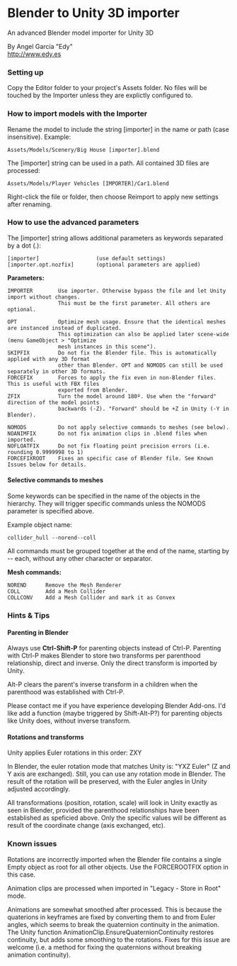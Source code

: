 ﻿Blender to Unity 3D importer
============================

An advanced Blender model importer for Unity 3D

By Angel García "Edy"  
http://www.edy.es

### Setting up

Copy the Editor folder to your project's Assets folder. No files will be touched by the Importer unless they are explictly configured to.

### How to import models with the Importer

Rename the model to include the string [importer] in the name or path (case insensitive). Example:

    Assets/Models/Scenery/Big House [importer].blend

The [importer] string can be used in a path. All contained 3D files are processed:

    Assets/Models/Player Vehicles [IMPORTER]/Car1.blend

Right-click the file or folder, then choose Reimport to apply new settings after renaming.

### How to use the advanced parameters

The [importer] string allows additional parameters as keywords separated by a dot (.):

	[importer]		  		    (use default settings)
	[importer.opt.nozfix]       (optional parameters are applied)
	
**Parameters:**

	IMPORTER		Use importer. Otherwise bypass the file and let Unity import without changes.
					This must be the first parameter. All others are optional.
	
	OPT				Optimize mesh usage. Ensure that the identical meshes are instanced instead of duplicated.
					This optimization can also be applied later scene-wide (menu GameObject > "Optimize
					mesh instances in this scene").
	SKIPFIX			Do not fix the Blender file. This is automatically applied with any 3D format
					other than Blender. OPT and NOMODS can still be used separately in other 3D formats.
	FORCEFIX		Forces to apply the fix even in non-Blender files. This is useful with FBX files
					exported from Blender.
	ZFIX			Turn the model around 180º. Use when the "forward" direction of the model points
					backwards (-Z). "Forward" should be +Z in Unity (-Y in Blender).
	
	NOMODS			Do not apply selective commands to meshes (see below).	
	NOANIMFIX		Do not fix animation clips in .blend files when imported.
	NOFLOATFIX		Do not fix floating point precision errors (i.e. rounding 0.9999998 to 1)
	FORCEFIXROOT	Fixes an specific case of Blender file. See Known Issues below for details.

#### Selective commands to meshes

Some keywords can be specified in the name of the objects in the hierarchy. They will trigger
specific commands unless the NOMODS parameter is specified above.

Example object name:

	collider_hull --norend--coll
	
All commands must be grouped together at the end of the name, starting by -- each, without
any other character or separator.

**Mesh commands:**

	NOREND		Remove the Mesh Renderer
	COLL		Add a Mesh Collider
	COLLCONV	Add a Mesh Collider and mark it as Convex

### Hints & Tips

#### Parenting in Blender

Always use **Ctrl-Shift-P** for parenting objects instead of Ctrl-P. Parenting with Ctrl-P 
makes Blender to store two transforms per parenthood relationship, direct and inverse. 
Only the direct transform is imported by Unity.

Alt-P clears the parent's inverse transform in a children when the parenthood was established with Ctrl-P.

Please contact me if you have experience developing Blender Add-ons. I'd like add a function
(maybe triggered by Shift-Alt-P?) for parenting objects like Unity does, without inverse transform.

#### Rotations and transforms

Unity applies Euler rotations in this order: ZXY

In Blender, the euler rotation mode that matches Unity is: "YXZ Euler" (Z and Y axis are exchanged). 
Still, you can use any rotation mode in Blender. The result of the rotation will be preserved, with 
the Euler angles in Unity adjusted accordingly.

All transformations (position, rotation, scale) will look in Unity exactly as seen in Blender, 
provided the parenthood relationships have been established as speficied above. Only the specific 
values will be different as result of the coordinate change (axis exchanged, etc).

### Known issues

Rotations are incorrectly imported when the Blender file contains a single Empty object as root for 
all other objects. Use the FORCEROOTFIX option in this case.

Animation clips are processed when imported in "Legacy - Store in Root" mode.

Animations are somewhat smoothed after processed. This is because the quaterions in keyframes are
fixed by converting them to and from Euler angles, which seems to break the quaternion continuity
in the animation. The Unity function AnimationClip.EnsureQuaternionContinuity restores continuity, 
but adds some smoothing to the rotations. Fixes for this issue are welcome (i.e. a method for 
fixing the quaternions without breaking animation continuity).

